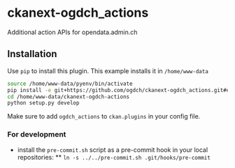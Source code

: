 ckanext-ogdch_actions
=====================

Additional action APIs for opendata.admin.ch

## Installation

Use `pip` to install this plugin. This example installs it in `/home/www-data`

```bash
source /home/www-data/pyenv/bin/activate
pip install -e git+https://github.com/ogdch/ckanext-ogdch_actions.git#egg=ckanext-ogdch_actions --src /home/www-data
cd /home/www-data/ckanext-ogdch-actions
python setup.py develop
```

Make sure to add `ogdch_actions` to `ckan.plugins` in your config file.

### For development
* install the `pre-commit.sh` script as a pre-commit hook in your local repositories:
** `ln -s ../../pre-commit.sh .git/hooks/pre-commit`

